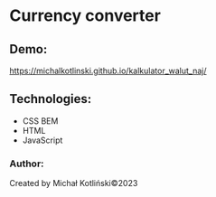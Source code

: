 # Currency converter

## Demo:
https://michalkotlinski.github.io/kalkulator_walut_naj/

## Technologies:
- CSS BEM
- HTML
- JavaScript

### Author:
Created by Michał Kotliński&copy;2023